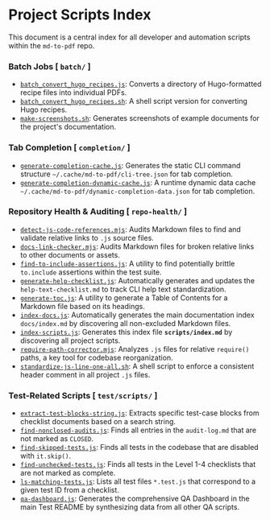 # Project Scripts Index

This document is a central index for all developer and automation scripts within the `md-to-pdf` repo.

### Batch Jobs [ `batch/` ]

  - [`batch_convert_hugo_recipes.js`](batch/batch_convert_hugo_recipes.js):
    Converts a directory of Hugo-formatted recipe files into individual PDFs.
  - [`batch_convert_hugo_recipes.sh`](batch/batch_convert_hugo_recipes.sh):
    A shell script version for converting Hugo recipes.
  - [`make-screenshots.sh`](batch/make-screenshots.sh):
    Generates screenshots of example documents for the project's documentation.

### Tab Completion [ `completion/` ]

  - [`generate-completion-cache.js`](completion/generate-completion-cache.js):
    Generates the static CLI command structure `~/.cache/md-to-pdf/cli-tree.json` for tab completion.
  - [`generate-completion-dynamic-cache.js`](completion/generate-completion-dynamic-cache.js):
    A runtime dynamic data cache `~/.cache/md-to-pdf/dynamic-completion-data.json` for tab completion.
### Repository Health & Auditing [ `repo-health/` ]

  - [`detect-js-code-references.mjs`](repo-health/detect-js-code-references.mjs):
    Audits Markdown files to find and validate relative links to `.js` source files.
  - [`docs-link-checker.mjs`](repo-health/docs-link-checker.mjs):
    Audits Markdown files for broken relative links to other documents or assets.
  - [`find-to-include-assertions.js`](repo-health/find-to-include-assertions.js):
    A utility to find potentially brittle `to.include` assertions within the test suite.
  - [`generate-help-checklist.js`](repo-health/generate-help-checklist.js):
    Automatically generates and updates the `help-text-checklist.md` to track CLI help text standardization.
  - [`generate-toc.js`](repo-health/generate-toc.js):
    A utility to generate a Table of Contents for a Markdown file based on its headings.
  - [`index-docs.js`](repo-health/index-docs.js):
    Automatically generates the main documentation index `docs/index.md` by discovering all non-excluded Markdown files.
  - [`index-scripts.js`](repo-health/index-scripts.js):
    Generates this index file **`scripts/index.md`** by discovering all project scripts.
  - [`require-path-corrector.mjs`](repo-health/require-path-corrector.mjs):
    Analyzes `.js` files for relative `require()` paths, a key tool for codebase reorganization.
  - [`standardize-js-line-one-all.sh`](repo-health/standardize-js-line-one-all.sh):
    A shell script to enforce a consistent header comment in all project `.js` files.

### Test-Related Scripts [ `test/scripts/` ]

  - [`extract-test-blocks-string.js`](../test/scripts/extract-test-blocks-string.js):
    Extracts specific test-case blocks from checklist documents based on a search string.
  - [`find-nonclosed-audits.js`](../test/scripts/find-nonclosed-audits.js):
    Finds all entries in the `audit-log.md` that are not marked as `CLOSED`.
  - [`find-skipped-tests.js`](../test/scripts/find-skipped-tests.js):
    Finds all tests in the codebase that are disabled with `it.skip()`.
  - [`find-unchecked-tests.js`](../test/scripts/find-unchecked-tests.js):
    Finds all tests in the Level 1-4 checklists that are not marked as complete.
  - [`ls-matching-tests.js`](../test/scripts/ls-matching-tests.js):
    Lists all test files `*.test.js` that correspond to a given test ID from a checklist.
  - [`qa-dashboard.js`](../test/scripts/qa-dashboard.js):
    Generates the comprehensive QA Dashboard in the main Test README by synthesizing data from all other QA scripts.


<!-- scripts-start -->


<!-- scripts-end -->

